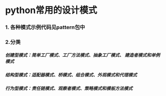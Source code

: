 
# python常用的设计模式

### 1. 各种模式示例代码见pattern包中

### 2.分类

##### 创建型模式：简单工厂模式、工厂方法模式、抽象工厂模式、 建造者模式和单例模式

##### 结构型模式：适配器模式、桥模式、组合模式、外观模式和代理模式

##### 行为型模式：责任链模式、观察者模式、策略模式和模板方法模式

